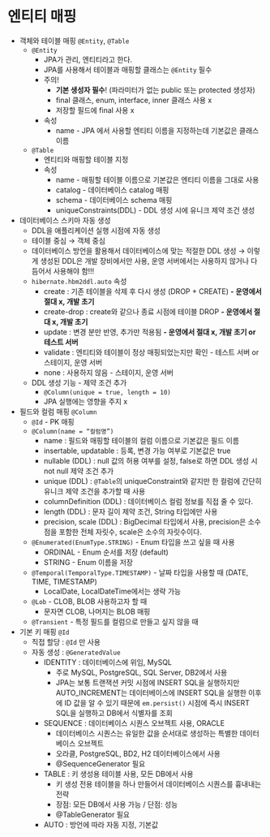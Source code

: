 # 엔티티 매핑
- 객체와 테이블 매핑 `@Entity`, `@Table`
    - `@Entity`
        - JPA가 관리, 엔티티라고 한다.
        - JPA를 사용해서 테이블과 매핑할 클래스는 `@Entity` 필수
        - 주의!
            - **기본 생성자 필수**! (파라미터가 없는 public 또는 protected 생성자)
            - final 클래스, enum, interface, inner 클래스 사용 x
            - 저장할 필드에 final 사용 x
        - 속성
            - name - JPA 에서 사용할 엔티티 이름을 지정하는데 기본값은 클래스 이름
    - `@Table`
        - 엔티티와 매핑할 테이블 지정
        - 속성
            - name - 매핑할 테이블 이름으로 기본값은 엔티티 이름을 그대로 사용
            - catalog -  데이터베이스 catalog 매핑
            - schema - 데이터베이스 schema 매핑
            - uniqueConstraints(DDL) - DDL 생성 시에 유니크 제약 조건 생성
- 데이터베이스 스키마 자동 생성
    - DDL을 애플리케이션 실행 시점에 자동 생성
    - 테이블 중심 → 객체 중심
    - 데이터베이스 방언을 활용해서 데이터베이스에 맞는 적절한 DDL 생성 → 이렇게 생성된 DDL은 개발 장비에서만 사용, 운영 서버에서는 사용하지 않거나 다듬어서 사용해야 함!!!
    - `hibernate.hbm2ddl.auto` 속성
        - create : 기존 테이블을 삭제 후 다시 생성 (DROP + CREATE) **- 운영에서 절대 x, 개발 초기**
        - create-drop : create와 같으나 종료 시점에 테이블 DROP **- 운영에서 절대 x, 개발 초기**
        - update :  변경 분만 반영, 추가만 적용됨 **- 운영에서 절대 x, 개발 초기 or 테스트 서버**
        - validate : 엔티티와 테이블이 정상 매핑되었는지만 확인 - 테스트 서버 or 스테이지, 운영 서버
        - none : 사용하지 않음 - 스테이지, 운영 서버
    - DDL 생성 기능 - 제약 조건 추가
        - `@Column(unique = true, length = 10)`
        - JPA 실행에는 영향을 주지 x
- 필드와 컬럼 매핑 `@Column`
    - `@Id` - PK 매핑
    - `@Column(name = “컬럼명”)`
        - name : 필드와 매핑할 테이블의 컬럼 이름으로 기본값은 필드 이름
        - insertable, updatable : 등록, 변경 가능 여부로 기본값은 true
        - nullable (DDL) : null 값의 허용 여부를 설정, false로 하면 DDL 생성 시 not null 제약 조건 추가
        - unique (DDL) : `@Table`의 uniqueConstraint와 같지만 한 컬럼에 간단히 유니크 제약 조건을 추가할 때 사용
        - columnDefinition (DDL) : 데이터베이스 컬럼 정보를 직접 줄 수 있다.
        - length (DDL) : 문자 길이 제약 조건, String 타입에만 사용
        - precision, scale (DDL) : BigDecimal 타입에서 사용, precision은 소수점을 포함한 전체 자릿수, scale은 소수의 자릿수이다.
    - `@Enumerated(EnumType.STRING)` - Enum 타입을 쓰고 싶을 때 사용
        - ORDINAL -  Enum 순서를 저장 (default)
        - STRING - Enum 이름을 저장
    - `@Temporal(TemporalType.TIMESTAMP)` - 날짜 타입을 사용할 때 (DATE, TIME, TIMESTAMP)
        - LocalDate, LocalDateTime에서는 생략 가능
    - `@Lob` - CLOB, BLOB 사용하고자 할 때
        - 문자면 CLOB, 나머지는 BLOB 매핑
    - `@Transient` - 특정 필드를 컬럼으로 만들고 싶지 않을 때
- 기본 키 매핑 `@Id`
    - 직접 할당 : `@Id` 만 사용
    - 자동 생성 : `@GeneratedValue`
        - IDENTITY : 데이터베이스에 위임, MySQL
            - 주로 MySQL, PostgreSQL, SQL Server, DB2에서 사용
            - JPA는 보통 트랜잭션 커밋 시점에 INSERT SQL을 실행하지만 AUTO_INCREMENT는 데이터베이스에 INSERT SQL을 실행한 이후에 ID 값을 알 수 있기 때문에 `em.persist()` 시점에 즉시 INSERT SQL을 실행하고 DB에서 식별자를 조회
        - SEQUENCE : 데이터베이스 시퀀스 오브젝트 사용, ORACLE
            - 데이터베이스 시퀀스는 유일한 값을 순서대로 생성하는 특별한 데이터베이스 오브젝트
            - 오라클, PostgreSQL, BD2, H2 데이터베이스에서 사용
            - @SequenceGenerator 필요
        - TABLE : 키 생성용 테이블 사용, 모든 DB에서 사용
            - 키 생성 전용 테이블을 하나 만들어서 데이터베이스 시퀀스를 흉내내는 전략
            - 장점: 모든 DB에서 사용 가능 /  단점: 성능
            - @TableGenerator 필요
        - AUTO : 방언에 따라 자동 지정, 기본값